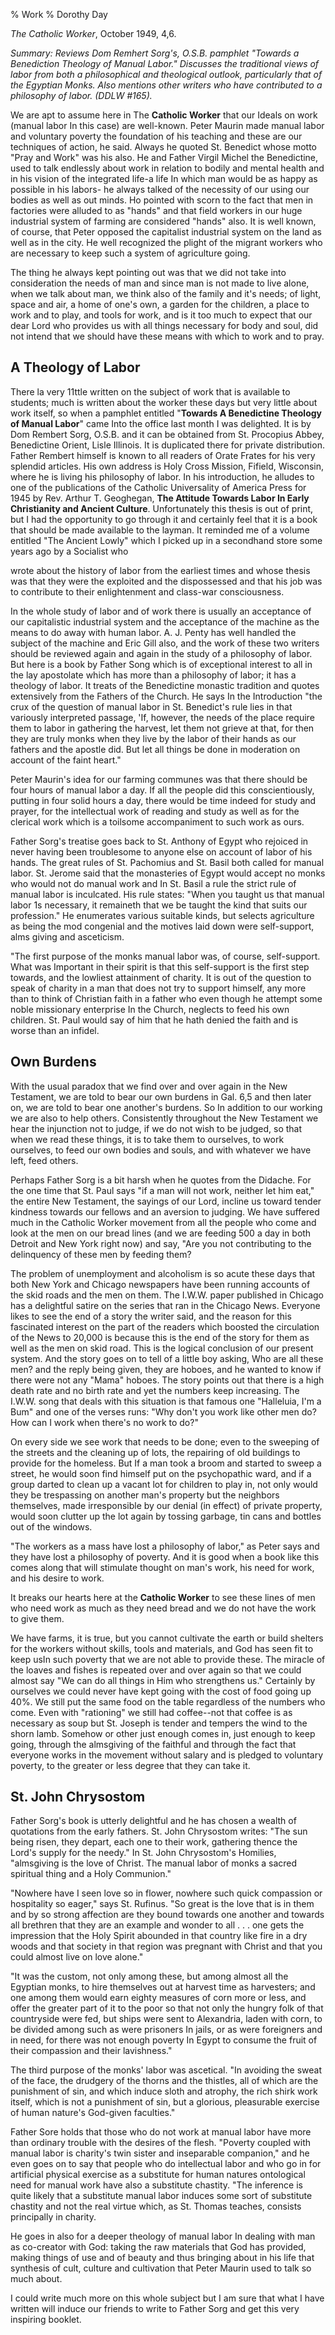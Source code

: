 % Work
% Dorothy Day

*The Catholic Worker*, October 1949, 4,6.

*Summary: Reviews Dom Remhert Sorg's, O.S.B. pamphlet "Towards a
Benediction Theology of Manual Labor." Discusses the traditional views
of labor from both a philosophical and theological outlook, particularly
that of the Egyptian Monks. Also mentions other writers who have
contributed to a philosophy of labor. (DDLW \#165).*

We are apt to assume here in The **Catholic Worker** that our Ideals on
work (manual labor In this case) are well-known. Peter Maurin made
manual labor and voluntary poverty the foundation of his teaching and
these are our techniques of action, he said. Always he quoted St.
Benedict whose motto "Pray and Work" was his also. He and Father Virgil
Michel the Benedictine, used to talk endlessly about work in relation to
bodily and mental health and in his vision of the integrated life-a life
In which man would be as happy as possible in his labors- he always
talked of the necessity of our using our bodies as well as out minds. Ho
pointed with scorn to the fact that men in factories were alluded to as
"hands" and that field workers in our huge industrial system of farming
are considered "hands" also. It is well known, of course, that Peter
opposed the capitalist industrial system on the land as well as in the
city. He well recognized the plight of the migrant workers who are
necessary to keep such a system of agriculture going.

The thing he always kept pointing out was that we did not take into
consideration the needs of man and since man is not made to live alone,
when we talk about man, we think also of the family and it's needs; of
light, space and air, a home of one's own, a garden for the children, a
place to work and to play, and tools for work, and is it too much to
expect that our dear Lord who provides us with all things necessary for
body and soul, did not intend that we should have these means with which
to work and to pray.

A Theology of Labor
-------------------

There la very 11ttle written on the subject of work that is available to
students; much is written about the worker these days but very little
about work itself, so when a pamphlet entitled "**Towards A Benedictine
Theology of Manual Labor**" came Into the office last month I was
delighted. It is by Dom Rembert Sorg, O.S.B. and it can be obtained from
St. Procopius Abbey, Benedictine Orient, Lisle Illinois. It is
duplicated there for private distribution. Father Rembert himself is
known to all readers of Orate Frates for his very splendid articles. His
own address is Holy Cross Mission, Fifield, Wisconsin, where he is
living his philosophy of labor. In his introduction, he alludes to one
of the publications of the Catholic Universality of America Press for
1945 by Rev. Arthur T. Geoghegan, **The Attitude Towards Labor In Early
Christianity and Ancient Culture**. Unfortunately this thesis is out of
print, but I had the opportunity to go through it and certainly feel
that it is a book that should be made available to the layman. It
reminded me of a volume entitled "The Ancient Lowly" which I picked up
in a secondhand store some years ago by a Socialist who

wrote about the history of labor from the earliest times and whose
thesis was that they were the exploited and the dispossessed and that
his job was to contribute to their enlightenment and class-war
consciousness.

In the whole study of labor and of work there is usually an acceptance
of our capitalistic industrial system and the acceptance of the machine
as the means to do away with human labor. A. J. Penty has well handled
the subject of the machine and Eric Gill also, and the work of these two
writers should be reviewed again and again in the study of a philosophy
of labor. But here is a book by Father Song which is of exceptional
interest to all in the lay apostolate which has more than a philosophy
of labor; it has a theology of labor. It treats of the Benedictine
monastic tradition and quotes extensively from the Fathers of the
Church. He says In the Introduction "the crux of the question of manual
labor in St. Benedict's rule lies in that variously interpreted passage,
'If, however, the needs of the place require them to labor in gathering
the harvest, let them not grieve at that, for then they are truly monks
when they live by the labor of their hands as our fathers and the
apostle did. But let all things be done in moderation on account of the
faint heart."

Peter Maurin's idea for our farming communes was that there should be
four hours of manual labor a day. If all the people did this
conscientiously, putting in four solid hours a day, there would be time
indeed for study and prayer, for the intellectual work of reading and
study as well as for the clerical work which is a toilsome accompaniment
to such work as ours.

Father Sorg's treatise goes back to St. Anthony of Egypt who rejoiced in
never having been troublesome to anyone else on account of labor of his
hands. The great rules of St. Pachomius and St. Basil both called for
manual labor. St. Jerome said that the monasteries of Egypt would accept
no monks who would not do manual work and In St. Basil a rule the strict
rule of manual labor is inculcated. His rule states: "When you taught us
that manual labor 1s necessary, it remaineth that we be taught the kind
that suits our profession." He enumerates various suitable kinds, but
selects agriculture as being the mod congenial and the motives laid down
were self-support, alms giving and asceticism.

"The first purpose of the monks manual labor was, of course,
self-support. What was Important in their spirit is that this
self-support is the first step towards, and the lowliest attainment of
charity. It is out of the question to speak of charity in a man that
does not try to support himself, any more than to think of Christian
faith in a father who even though he attempt some noble missionary
enterprise In the Church, neglects to feed his own children. St. Paul
would say of him that he hath denied the faith and is worse than an
infidel.

Own Burdens
-----------

With the usual paradox that we find over and over again in the New
Testament, we are told to bear our own burdens in Gal. 6,5 and then
later on, we are told to bear one another's burdens. So In addition to
our working we are also to help others. Consistently throughout the New
Testament we hear the injunction not to judge, if we do not wish to be
judged, so that when we read these things, it is to take them to
ourselves, to work ourselves, to feed our own bodies and souls, and with
whatever we have left, feed others.

Perhaps Father Sorg is a bit harsh when he quotes from the Didache. For
the one time that St. Paul says "if a man will not work, neither let him
eat," the entire New Testament, the sayings of our Lord, incline us
toward tender kindness towards our fellows and an aversion to judging.
We have suffered much in the Catholic Worker movement from all the
people who come and look at the men on our bread lines (and we are
feeding 500 a day in both Detroit and New York right now) and say, "Are
you not contributing to the delinquency of these men by feeding them?

The problem of unemployment and alcoholism is so acute these days that
both New York and Chicago newspapers have been running accounts of the
skid roads and the men on them. The I.W.W. paper published in Chicago
has a delightful satire on the series that ran in the Chicago News.
Everyone likes to see the end of a story the writer said, and the reason
for this fascinated interest on the part of the readers which boosted
the circulation of the News to 20,000 is because this is the end of the
story for them as well as the men on skid road. This is the logical
conclusion of our present system. And the story goes on to tell of a
little boy asking, Who are all these men? and the reply being given,
they are hoboes, and he wanted to know if there were not any "Mama"
hoboes. The story points out that there is a high death rate and no
birth rate and yet the numbers keep increasing. The I.W.W. song that
deals with this situation is that famous one "Halleluia, I'm a Bum" and
one of the verses runs: "Why don't you work like other men do? How can I
work when there's no work to do?"

On every side we see work that needs to be done; even to the sweeping of
the streets and the cleaning up of lots, the repairing of old buildings
to provide for the homeless. But If a man took a broom and started to
sweep a street, he would soon find himself put on the psychopathic ward,
and if a group darted to clean up a vacant lot for children to play in,
not only would they be trespassing on another man's property but the
neighbors themselves, made irresponsible by our denial (in effect) of
private property, would soon clutter up the lot again by tossing
garbage, tin cans and bottles out of the windows.

"The workers as a mass have lost a philosophy of labor," as Peter says
and they have lost a philosophy of poverty. And it is good when a book
like this comes along that will stimulate thought on man's work, his
need for work, and his desire to work.

It breaks our hearts here at the **Catholic Worker** to see these lines
of men who need work as much as they need bread and we do not have the
work to give them.

We have farms, it is true, but you cannot cultivate the earth or build
shelters for the workers without skills, tools and materials, and God
has seen fit to keep usIn such poverty that we are not able to provide
these. The miracle of the loaves and fishes is repeated over and over
again so that we could almost say "We can do all things in Him who
strengthens us." Certainly by ourselves we could never have kept going
with the cost of food going up 40%. We still put the same food on the
table regardless of the numbers who come. Even with "rationing" we still
had coffee--not that coffee is as necessary as soup but St. Joseph is
tender and tempers the wind to the shorn lamb. Somehow or other just
enough comes in, just enough to keep going, through the almsgiving of
the faithful and through the fact that everyone works in the movement
without salary and is pledged to voluntary poverty, to the greater or
less degree that they can take it.

St. John Chrysostom
-------------------

Father Sorg's book is utterly delightful and he has chosen a wealth of
quotations from the early fathers. St. John Chrysostom writes: "The sun
being risen, they depart, each one to their work, gathering thence the
Lord's supply for the needy." In St. John Chrysostom's Homilies,
"almsgiving is the love of Christ. The manual labor of monks a sacred
spiritual thing and a Holy Communion."

"Nowhere have I seen love so in flower, nowhere such quick compassion or
hospitality so eager," says St. Rufinus. "So great is the love that is
in them and by so strong affection are they bound towards one another
and towards all brethren that they are an example and wonder to all . .
. one gets the impression that the Holy Spirit abounded in that country
like fire in a dry woods and that society in that region was pregnant
with Christ and that you could almost live on love alone."

"It was the custom, not only among these, but among almost all the
Egyptian monks, to hire themselves out at harvest time as harvesters;
and one among them would earn eighty measures of corn more or less, and
offer the greater part of it to the poor so that not only the hungry
folk of that countryside were fed, but ships were sent to Alexandria,
laden with corn, to be divided among such as were prisoners In jails, or
as were foreigners and in need, for there was not enough poverty In
Egypt to consume the fruit of their compassion and their lavishness."

The third purpose of the monks' labor was ascetical. "In avoiding the
sweat of the face, the drudgery of the thorns and the thistles, all of
which are the punishment of sin, and which induce sloth and atrophy, the
rich shirk work itself, which is not a punishment of sin, but a
glorious, pleasurable exercise of human nature's God-given faculties."

Father Sore holds that those who do not work at manual labor have more
than ordinary trouble with the desires of the flesh. "Poverty coupled
with manual labor is charity's twin sister and inseparable companion,"
and he even goes on to say that people who do intellectual labor and who
go in for artificial physical exercise as a substitute for human natures
ontological need for manual work have also a substitute chastity. "The
inference is quite likely that a substitute manual labor induces some
sort of substitute chastity and not the real virtue which, as St. Thomas
teaches, consists principally in charity.

He goes in also for a deeper theology of manual labor In dealing with
man as co-creator with God: taking the raw materials that God has
provided, making things of use and of beauty and thus bringing about in
his life that synthesis of cult, culture and cultivation that Peter
Maurin used to talk so much about.

I could write much more on this whole subject but I am sure that what I
have written will induce our friends to write to Father Sorg and get
this very inspiring booklet.
